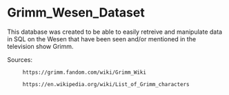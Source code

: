 # Grimm_Wesen_Dataset

This database was created to be able to easily retreive and manipulate data in SQL on the Wesen that have been seen and/or mentioned in the television show Grimm.

Sources: 
         
         https://grimm.fandom.com/wiki/Grimm_Wiki 

         https://en.wikipedia.org/wiki/List_of_Grimm_characters
